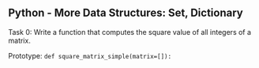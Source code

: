 ## Python - More Data Structures: Set, Dictionary

Task 0:
Write a function that computes the square value of all integers of a matrix.

Prototype: `def square_matrix_simple(matrix=[]):`
